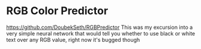 # RGB Color Predictor
https://github.com/DoubekSeth/RGBPredictor
This was my excursion into a very simple neural network that would tell you whether to use black or white text over any RGB value, right now it's bugged though
